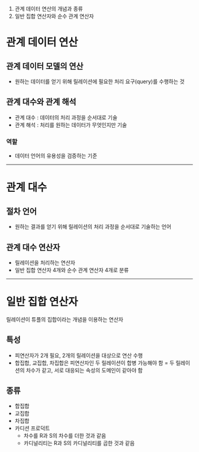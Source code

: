 1. 관계 데이터 연산의 개념과 종류
2. 일반 집합 연산자와 순수 관계 연산자

# 관계 데이터 연산

## 관계 데이터 모델의 연산
- 원하는 데이터를 얻기 위해 릴레이션에 필요한 처리 요구(query)를 수행하는 것

## 관계 대수와 관계 해석
- 관계 대수 : 데이터의 처리 과정을 순서대로 기술
- 관계 해석 : 처리를 원하는 데이터가 무엇인지만 기술

### 역할
- 데이터 언어의 유용성을 검증하는 기준

---

# 관계 대수

## 절차 언어
- 원하는 결과를 얻기 위해 릴레이션의 처리 과정을 순서대로 기술하는 언어

## 관계 대수 연산자
- 릴레이션을 처리하는 연산자
- 일반 집합 연산자 4개와 순수 관계 연산자 4개로 분류

---

# 일반 집합 연산자
릴레이션이 튜플의 집합이라는 개념을 이용하는 연산자

## 특성
- 피연산자가 2개 필요, 2개의 릴레이션을 대상으로 연산 수행
- 합집합, 교집합, 차집합은 피연산자인 두 릴레이션이 합병 가능해야 함
= 두 릴레이션의 차수가 같고, 서로 대응되는 속성의 도메인이 같아야 함

## 종류
- 합집합
- 교집합
- 차집합
- 카디션 프로덕트
	- 차수를 R과 S의 차수를 더한 것과 같음
	- 카디널리티는 R과 S의 카디널리티를 곱한 것과 같음